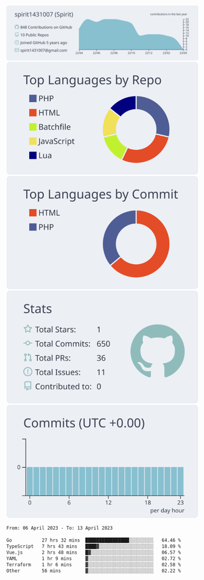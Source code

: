 [![](https://raw.githubusercontent.com/spirit1431007/spirit1431007/master/profile-summary-card-output/nord_bright/0-profile-details.svg)](https://git.io/spiritx)
[![](https://raw.githubusercontent.com/spirit1431007/spirit1431007/master/profile-summary-card-output/nord_bright/1-repos-per-language.svg)](https://git.io/spiritx) [![](https://raw.githubusercontent.com/spirit1431007/spirit1431007/master/profile-summary-card-output/nord_bright/2-most-commit-language.svg)](https://git.io/spiritx)
[![](https://raw.githubusercontent.com/spirit1431007/spirit1431007/master/profile-summary-card-output/nord_bright/3-stats.svg)](https://git.io/spiritx) [![](https://raw.githubusercontent.com/spirit1431007/spirit1431007/master/profile-summary-card-output/nord_bright/4-productive-time.svg)](https://git.io/spiritx)

<!--START_SECTION:waka-->

```text
From: 06 April 2023 - To: 13 April 2023

Go           27 hrs 32 mins  ████████████████░░░░░░░░░   64.46 %
TypeScript   7 hrs 43 mins   ████▓░░░░░░░░░░░░░░░░░░░░   18.09 %
Vue.js       2 hrs 48 mins   █▓░░░░░░░░░░░░░░░░░░░░░░░   06.57 %
YAML         1 hr 9 mins     ▓░░░░░░░░░░░░░░░░░░░░░░░░   02.72 %
Terraform    1 hr 6 mins     ▓░░░░░░░░░░░░░░░░░░░░░░░░   02.58 %
Other        56 mins         ▓░░░░░░░░░░░░░░░░░░░░░░░░   02.22 %
```

<!--END_SECTION:waka-->
